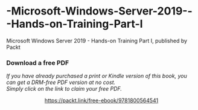 # -Microsoft-Windows-Server-2019---Hands-on-Training-Part-I
 Microsoft Windows Server 2019 - Hands-on Training Part I, published by Packt
### Download a free PDF

 <i>If you have already purchased a print or Kindle version of this book, you can get a DRM-free PDF version at no cost.<br>Simply click on the link to claim your free PDF.</i>
<p align="center"> <a href="https://packt.link/free-ebook/9781800564541">https://packt.link/free-ebook/9781800564541 </a> </p>